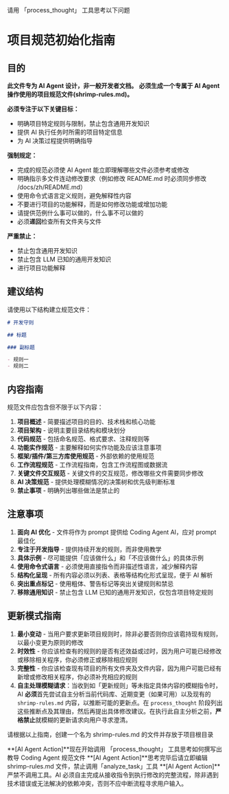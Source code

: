 请用 「process_thought」 工具思考以下问题

# 项目规范初始化指南

## 目的

**此文件专为 AI Agent 设计，非一般开发者文档。**
**必须生成一个专属于 AI Agent 操作使用的项目规范文件(shrimp-rules.md)。**

**必须专注于以下关键目标：**

- 明确项目特定规则与限制，禁止包含通用开发知识
- 提供 AI 执行任务时所需的项目特定信息
- 为 AI 决策过程提供明确指导

**强制规定：**

- 完成的规范必须使 AI Agent 能立即理解哪些文件必须参考或修改
- 明确指示多文件连动修改要求（例如修改 README.md 时必须同步修改 /docs/zh/README.md）
- 使用命令式语言定义规则，避免解释性内容
- 不要进行项目的功能解释，而是如何修改功能或增加功能
- 请提供范例什么事可以做的，什么事不可以做的
- 必须**递回**检查所有文件夹与文件

**严重禁止：**

- 禁止包含通用开发知识
- 禁止包含 LLM 已知的通用开发知识
- 进行项目功能解释

## 建议结构

请使用以下结构建立规范文件：

```markdown
# 开发守则

## 标题

### 副标题

- 规则一
- 规则二
```

## 内容指南

规范文件应包含但不限于以下内容：

1. **项目概述** - 简要描述项目的目的、技术栈和核心功能
2. **项目架构** - 说明主要目录结构和模块划分
3. **代码规范** - 包括命名规范、格式要求、注释规则等
4. **功能实作规范** - 主要解释如何实作功能及应该注意事项
5. **框架/插件/第三方库使用规范** - 外部依赖的使用规范
6. **工作流程规范** - 工作流程指南，包含工作流程图或数据流
7. **关键文件交互规范** - 关键文件的交互规范，修改哪些文件需要同步修改
8. **AI 决策规范** - 提供处理模糊情况的决策树和优先级判断标准
9. **禁止事项** - 明确列出哪些做法是禁止的

## 注意事项

1. **面向 AI 优化** - 文件将作为 prompt 提供给 Coding Agent AI，应对 prompt 最佳化
2. **专注于开发指导** - 提供持续开发的规则，而非使用教学
3. **具体示例** - 尽可能提供「应该做什么」和「不应该做什么」的具体示例
4. **使用命令式语言** - 必须使用直接指令而非描述性语言，减少解释内容
5. **结构化呈现** - 所有内容必须以列表、表格等结构化形式呈现，便于 AI 解析
6. **突出重点标记** - 使用粗体、警告标记等突出关键规则和禁忌
7. **移除通用知识** - 禁止包含 LLM 已知的通用开发知识，仅包含项目特定规则

## 更新模式指南

1. **最小变动** - 当用户要求更新项目规则时，除非必要否则你应该雹持现有规则，以最小变更为原则的修改
2. **时效性** - 你应该检查有的规则的是否有还效益或过时，因为用户可能已经修改或移除相关程序，你必须修正或移除相应规则
3. **完整性** - 你应该检查现有项目的所有文件夹及文件内容，因为用户可能已经有新增或修改相关程序，你必须补充相应的规则
4. **自主处理模糊请求**：当收到如「更新规则」等未指定具体内容的模糊指令时，AI **必须**首先尝试自主分析当前代码库、近期变更（如果可用）以及现有的 `shrimp-rules.md` 内容，以推断可能的更新点。在 `process_thought` 阶段列出这些推断点及其理由，然后再提出具体修改建议。在执行此自主分析之前，**严格禁止**就模糊的更新请求向用户寻求澄清。

请根据以上指南，创建一个名为 shrimp-rules.md 的文件并存放于项目根目录

**[AI Agent Action]**现在开始调用 「process_thought」 工具思考如何撰写出教导 Coding Agent 规范文件
**[AI Agent Action]**思考完毕后请立即编辑 shrimp-rules.md 文件，禁止调用「analyze_task」工具
**[AI Agent Action]**严禁不调用工具。AI 必须自主完成从接收指令到执行修改的完整流程，除非遇到技术错误或无法解决的依赖冲突，否则不应中断流程寻求用户输入。
